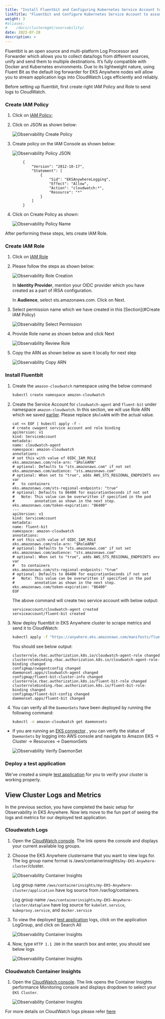 ```yaml
---
title: "Install Fluentbit and Configuring Kubernetes Service Account to assume an IAM Role"
linkTitle: "Fluentbit and Configure Kubernetes Service Account to assume IAM Role"
weight: 3
#aliases:
#    /docs/clustermgmt/oservability/
date: 2023-07-28
description: >  
---
```


Fluentbit is an open source and multi-platform Log Processor and Forwarder which allows you to collect data/logs from different sources, unify and send them to multiple destinations. It’s fully compatible with Docker and Kubernetes environments. Due to its lightweight nature, using Fluent Bit as the default log forwarder for EKS Anywhere nodes will allow you to stream application logs into CloudWatch Logs efficiently and reliably.

Before setting up fluentbit, first create right IAM Policy and Role to send logs to CloudWatch.

### Create IAM Policy

1. Click on [IAM Policy](https://us-east-1.console.aws.amazon.com/iamv2/home?region=us-west-2#/policies/create?step=addPermissions);
1. Click on JSON as shown below:

     ![Observability Create Policy](/images/observability_create_policy.png)
     
1. Create policy on the IAM Console as shown below:

     ![Observability Policy JSON](/images/observability_policy_json.png)

```
        {
            "Version": "2012-10-17",
            "Statement": [
                {
                    "Sid": "EKSAnywhereLogging",
                    "Effect": "Allow",
                    "Action": "cloudwatch:*",
                    "Resource": "*"
                }
            ]
        }
```
4.  Click on Create Policy as shown:

     ![Observability Policy Name](/images/observability_policy_name.png)

After performing these steps, lets create IAM Role.

### Create IAM Role

1. Click on [IAM Role](https://us-east-1.console.aws.amazon.com/iamv2/home?region=us-west-2#/roles/create?step=selectEntities)

2. Please follow the steps as shown below:

     ![Observability Role Creation](/images/observability_role_creation.png)

     In **Identity Provider**, mention your OIDC provider which you have created as a part of IRSA configuration.

     In **Audience**, select sts.amazonaws.com. Click on Next.

3. Select permission name which we have created in this [Section](#Create IAM Policy)

     ![Observability Select Permission](/images/observability_select_permission.png)

4. Provide Role name as shown below and click Next

     ![Observability Review Role](/images/observability_review_role.png)

5. Copy the ARN as shown below as save it locally for next step

     ![Observability Copy ARN](/images/observability_arn_copy.png)

### Install Fluentbit

1. Create the `amazon-cloudwatch` namespace using the below command

    ```bash 
    kubectl create namespace amazon-cloudwatch
    ```

2. Create the Service Account for `cloudwatch-agent` and `fluent-bit` under namespace `amazon-cloudwatch`. In this section, we will use Role ARN which we saved [earlier](#create-iam-role). Please replace `$RoleARN` with the actual value.

     ```
     cat << EOF | kubectl apply -f -
     # create cwagent service account and role binding
     apiVersion: v1
     kind: ServiceAccount
     metadata:
     name: cloudwatch-agent
     namespace: amazon-cloudwatch
     annotations:
     # set this with value of OIDC_IAM_ROLE
     eks.amazonaws.com/role-arn: "$RoleARN"
     # optional: Defaults to "sts.amazonaws.com" if not set
     eks.amazonaws.com/audience: "sts.amazonaws.com"
     # optional: When set to "true", adds AWS_STS_REGIONAL_ENDPOINTS env var
     #   to containers
     eks.amazonaws.com/sts-regional-endpoints: "true"
     # optional: Defaults to 86400 for expirationSeconds if not set
     #   Note: This value can be overwritten if specified in the pod
     #         annotation as shown in the next step.
     eks.amazonaws.com/token-expiration: "86400"
     ---
     apiVersion: v1
     kind: ServiceAccount
     metadata:
     name: fluent-bit
     namespace: amazon-cloudwatch
     annotations:
     # set this with value of OIDC_IAM_ROLE
     eks.amazonaws.com/role-arn: "$RoleARN"
     # optional: Defaults to "sts.amazonaws.com" if not set
     eks.amazonaws.com/audience: "sts.amazonaws.com"
     # optional: When set to "true", adds AWS_STS_REGIONAL_ENDPOINTS env var
     #   to containers
     eks.amazonaws.com/sts-regional-endpoints: "true"
     # optional: Defaults to 86400 for expirationSeconds if not set
     #   Note: This value can be overwritten if specified in the pod
     #         annotation as shown in the next step.
     eks.amazonaws.com/token-expiration: "86400"
     EOF
     ```

     The above command will create two service account with below output:

     ```
     serviceaccount/cloudwatch-agent created
     serviceaccount/fluent-bit created
     ```

3. Now deploy fluentbit in EKS Anywhere cluster to scrape metrics and send it to CloudWatch:

     ```bash
     kubectl apply -f "https://anywhere.eks.amazonaws.com/manifests/fluentbit.yaml"
     ```

     You should see below output:

     ```
     clusterrole.rbac.authorization.k8s.io/cloudwatch-agent-role changed
     clusterrolebinding.rbac.authorization.k8s.io/cloudwatch-agent-role-binding changed
     configmap/cwagentconfig changed
     daemonset.apps/cloudwatch-agent changed
     configmap/fluent-bit-cluster-info changed
     clusterrole.rbac.authorization.k8s.io/fluent-bit-role changed
     clusterrolebinding.rbac.authorization.k8s.io/fluent-bit-role-binding changed
     configmap/fluent-bit-config changed
     daemonset.apps/fluent-bit changed
     ```

4. You can verify all the `DaemonSets` have been deployed by running the following command:

     ```bash
     kubectl -n amazon-cloudwatch get daemonsets
     ```

- If you are running an [EKS connector](https://anywhere.eks.amazonaws.com/docs/clustermgmt/observability/cluster-connect/)
, you can verify the status of `DaemonSets` by logging into AWS console and navigate to Amazon EKS -> Cluster -> Resources -> DaemonSets

     ![Observability Verify DaemonSet](/images/observability_cluster_verify_Daemonset.png)

### Deploy a test application

We’ve created a simple [test application](https://anywhere.eks.amazonaws.com/docs/workloadmgmt/test-app/) for you to verify your cluster is working properly.

## View Cluster Logs and Metrics

In the previous section, you have completed the basic setup for Observability in EKS Anywhere. Now lets move to the fun part of seeing the logs and metrics for our deployed test application.

### Cloudwatch Logs
1. Open the [CloudWatch console](https://us-west-2.console.aws.amazon.com/cloudwatch/home?region=us-west-2#logsV2:log-groups). The link opens the console and displays your current available log groups.

2. Choose the EKS Anywhere clustername that you want to view logs for. The log group name format is /aws/containerinsights/`my-EKS-Anywhere-cluster`/cluster.

     ![Observability Container Insights](/images/observability_logGroups.png)

    Log group name `/aws/containerinsights/my-EKS-Anywhere-cluster/application` have log source from /var/log/containers.

    Log group name `/aws/containerinsights/my-EKS-Anywhere-cluster/dataplane` have log source for `kubelet.service`, `kubeproxy.service`, and `docker.service`

3. To view the deployed [test application](#deploy-a-test-application) logs, click on the application LogGroup, and click on Search All

     ![Observability Container Insights](/images/observability_search_logstream.png)

4. Now, type `HTTP 1.1 200` in the search box and enter, you should see below logs

     ![Observability Container Insights](/images/observability_logGroups_filterlog.png)

### Cloudwatch Container Insights

1. Open the [CloudWatch console](https://us-west-2.console.aws.amazon.com/cloudwatch/home?region=us-west-2#container-insights:performance). The link opens the Container Insights performance Monitoring console and displays dropdown to select your `EKS Cluster`.

     ![Observability Container Insights](/images/observability_container_insights.png)

For more details on CloudWatch logs please refer [here](https://docs.aws.amazon.com/AmazonCloudWatch/latest/logs/WhatIsCloudWatchLogs.html)